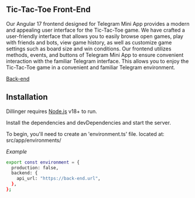 ## Tic-Tac-Toe Front-End

Our Angular 17 frontend designed for Telegram Mini App provides a modern and appealing user interface for the Tic-Tac-Toe game. We have crafted a user-friendly interface that allows you to easily browse open games, play with friends and bots, view game history, as well as customize game settings such as board size and win conditions. Our frontend utilizes methods, events, and buttons of Telegram Mini App to ensure convenient interaction with the familiar Telegram interface. This allows you to enjoy the Tic-Tac-Toe game in a convenient and familiar Telegram environment.

[Back-end](https://github.com/kylaran/TicTacToeBackEnd/)

## Installation

Dillinger requires [Node.js](https://nodejs.org/) v18+ to run.

Install the dependencies and devDependencies and start the server.

To begin, you'll need to create an 'environment.ts' file. located at: src/app/environments/

_Example_
```sh
export const environment = {
  production: false,
  backend: {
    api_url: "https://back-end.url",
  },
};
```

